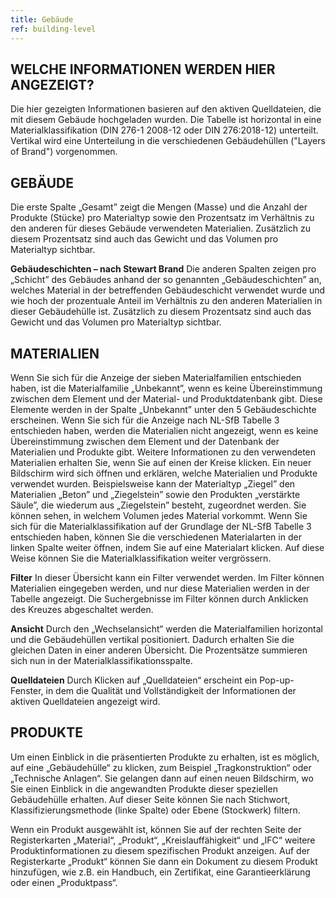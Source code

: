 ```yaml
---
title: Gebäude
ref: building-level
---
```


## WELCHE INFORMATIONEN WERDEN HIER ANGEZEIGT?
Die hier gezeigten Informationen basieren auf den aktiven Quelldateien, die mit diesem Gebäude hochgeladen wurden. Die Tabelle ist horizontal in eine Materialklassifikation (DIN 276-1 2008-12 oder DIN 276:2018-12) unterteilt. Vertikal wird eine Unterteilung in die verschiedenen Gebäudehüllen ("Layers of Brand") vorgenommen.

## GEBÄUDE
Die erste Spalte „Gesamt” zeigt die Mengen (Masse) und die Anzahl der Produkte (Stücke) pro Materialtyp sowie den Prozentsatz im Verhältnis zu den anderen für dieses Gebäude verwendeten Materialien. Zusätzlich zu diesem Prozentsatz sind auch das Gewicht und das Volumen pro Materialtyp sichtbar.

**Gebäudeschichten – nach Stewart Brand** 
Die anderen Spalten zeigen pro „Schicht” des Gebäudes anhand der so genannten „Gebäudeschichten” an, welches Material in der betreffenden Gebäudeschicht verwendet wurde und wie hoch der prozentuale Anteil im Verhältnis zu den anderen Materialien in dieser Gebäudehülle ist. Zusätzlich zu diesem Prozentsatz sind auch das Gewicht und das Volumen pro Materialtyp sichtbar.

## MATERIALIEN
Wenn Sie sich für die Anzeige der sieben Materialfamilien entschieden haben, ist die Materialfamilie „Unbekannt”, wenn es keine Übereinstimmung zwischen dem Element und der Material- und Produktdatenbank gibt. Diese Elemente werden in der Spalte „Unbekannt” unter den 5 Gebäudeschichte erscheinen. Wenn Sie sich für die Anzeige nach NL-SfB Tabelle 3 entschieden haben, werden die Materialien nicht angezeigt, wenn es keine Übereinstimmung zwischen dem Element und der Datenbank der Materialien und Produkte gibt.
Weitere Informationen zu den verwendeten Materialien erhalten Sie, wenn Sie auf einen der Kreise klicken. Ein neuer Bildschirm wird sich öffnen und erklären, welche Materialien und Produkte verwendet wurden. Beispielsweise kann der Materialtyp „Ziegel” den Materialien „Beton” und „Ziegelstein” sowie den Produkten „verstärkte Säule”, die wiederum aus „Ziegelstein” besteht, zugeordnet werden. Sie können sehen, in welchem Volumen jedes Material vorkommt. Wenn Sie sich für die Materialklassifikation auf der Grundlage der NL-SfB Tabelle 3 entschieden haben, können Sie die verschiedenen Materialarten in der linken Spalte weiter öffnen, indem Sie auf eine Materialart klicken. Auf diese Weise können Sie die Materialklassifikation weiter vergrössern.

**Filter** In dieser Übersicht kann ein Filter verwendet werden. Im Filter können Materialien eingegeben werden, und nur diese Materialien werden in der Tabelle angezeigt. Die Suchergebnisse im Filter können durch Anklicken des Kreuzes abgeschaltet werden.

**Ansicht** 
Durch den „Wechselansicht“ werden die Materialfamilien horizontal und die Gebäudehüllen vertikal positioniert. Dadurch erhalten Sie die gleichen Daten in einer anderen Übersicht. Die Prozentsätze summieren sich nun in der Materialklassifikationsspalte.

**Quelldateien** 
Durch Klicken auf „Quelldateien“ erscheint ein Pop-up-Fenster, in dem die Qualität und Vollständigkeit der Informationen der aktiven Quelldateien angezeigt wird.

## PRODUKTE
Um einen Einblick in die präsentierten Produkte zu erhalten, ist es möglich, auf eine „Gebäudehülle“ zu klicken, zum Beispiel „Tragkonstruktion“ oder „Technische Anlagen“. Sie gelangen dann auf einen neuen Bildschirm, wo Sie einen Einblick in die angewandten Produkte dieser speziellen Gebäudehülle erhalten. Auf dieser Seite können Sie nach Stichwort, Klassifizierungsmethode (linke Spalte) oder Ebene (Stockwerk) filtern.

Wenn ein Produkt ausgewählt ist, können Sie auf der rechten Seite der Registerkarten „Material“, „Produkt“, „Kreislauffähigkeit“ und „IFC“ weitere Produktinformationen zu diesem spezifischen Produkt anzeigen. Auf der Registerkarte „Produkt“ können Sie dann ein Dokument zu diesem Produkt hinzufügen, wie z.B. ein Handbuch, ein Zertifikat, eine Garantieerklärung oder einen „Produktpass“.


